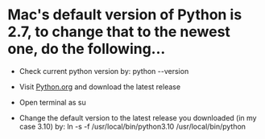 <h1> Mac's default version of Python is 2.7, to change that to the newest one, do the following... </h1>

+ Check current python version by: python --version

+ Visit <a href="Python.org" target="_blank">Python.org</a> and download the latest release

+ Open terminal as su 

+ Change the default version to the latest release you downloaded (in my case 3.10) by: ln -s -f /usr/local/bin/python3.10 /usr/local/bin/python

